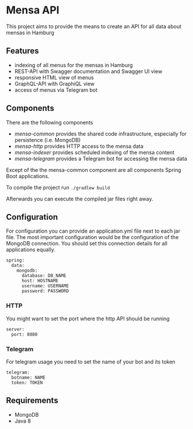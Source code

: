 # Mensa API

This project aims to provide the means to create an API for all data about mensas in Hamburg

## Features

* indexing of all menus for the mensas in Hamburg
* REST-API with Swagger documentation and Swagger UI view
* responsive HTML view of menus
* GraphQL-API with GraphiQL view 
* access of menus via Telegram bot

## Components

There are the following components

* *mensa-common* provides the shared code infrastructure, especially for persistence (i.e. MongoDB)
* *mensa-http* provides HTTP access to the mensa data
* *mensa-indexer* provides scheduled indexing of the mensa content
* *mensa-telegram* provides a Telegram bot for accessing the mensa data

Except of the the mensa-common component are all components Spring Boot applications.

To compile the project run `./gradlew build`

Afterwards you can execute the compiled jar files right away.

## Configuration

For configuration you can provide an application.yml file next to each jar file. The most important configuration would be the configuration of the MongoDB connection. You should set this connection details for all applications equally.

```
spring:
  data:
    mongodb:
      database: DB_NAME
      host: HOSTNAME
      username: USERNAME
      password: PASSWORD
```

### HTTP

You might want to set the port where the http API should be running
```
server:
  port: 8080
```

### Telegram

For telegram usage you need to set the name of your bot and its token
```
telegram:
  botname: NAME
  token: TOKEN

```

## Requirements

* MongoDB
* Java 8